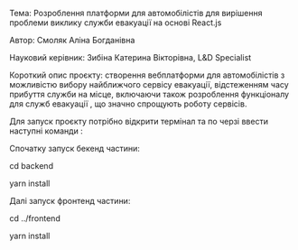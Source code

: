 Тема: Розроблення платформи для автомобілістів для вирішення проблеми виклику служби евакуації на основі React.js

Автор: Cмоляк Аліна Богданівна

Науковий керівник: Зибіна Катерина Вікторівна,  L&D Specialist 

Короткий опис проєкту: створення вебплатформи для автомобілістів з можливістю вибору найближчого сервісу евакуації, відстеженням часу прибуття служби на місце, включаючи також розроблення функціоналу для служб евакуації , що значно спрощують роботу сервісів.

Для запуск проєкту потрібно відкрити термінал та по черзі ввести наступні команди :

Спочатку запуск бекенд частини:

cd backend

yarn install



Далі запуск фронтенд частини:

cd ../frontend

yarn install


